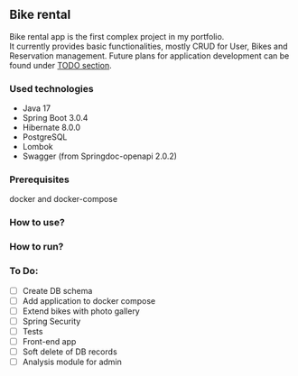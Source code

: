 ## Bike rental

Bike rental app is the first complex project in my portfolio.   
It currently provides basic functionalities, mostly CRUD for User, Bikes and Reservation management. 
Future plans for application development can be found under [TODO section](#to-do).

### Used technologies
- Java 17
- Spring Boot 3.0.4
- Hibernate 8.0.0
- PostgreSQL
- Lombok
- Swagger (from Springdoc-openapi 2.0.2)
### Prerequisites 

docker and docker-compose

### How to use? 

### How to run? 

### To Do: 
- [ ] Create DB schema  
- [ ] Add application to docker compose 
- [ ] Extend bikes with photo gallery
- [ ] Spring Security
- [ ] Tests
- [ ] Front-end app
- [ ] Soft delete of DB records
- [ ] Analysis module for admin
